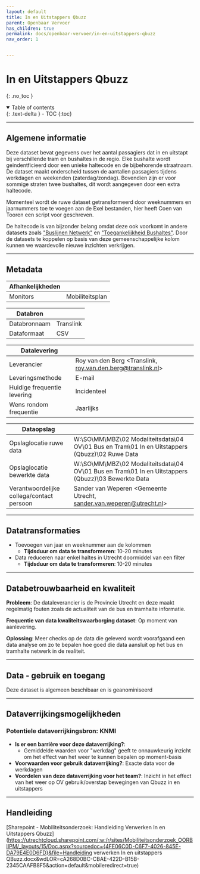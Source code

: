 ```yaml
---
layout: default
title: In en Uitstappers Qbuzz
parent: Openbaar Vervoer
has_children: true
permalink: docs/openbaar-vervoer/in-en-uitstappers-qbuzz
nav_order: 1


---
```


# In en Uitstappers Qbuzz

{: .no_toc }

<details open markdown="block">
  <summary>
    Table of contents
  </summary>
  {: .text-delta }
- TOC
{:toc}
</details>



---

## Algemene informatie

Deze dataset bevat gegevens over het aantal passagiers dat in en uitstapt bij verschillende tram en bushaltes in de regio. Elke bushalte wordt geindentficieerd door een unieke haltecode en de bijbehorende straatnaam. De dataset maakt onderscheid tussen de aantallen passagiers tijdens werkdagen en weekenden (zaterdag/zondag). Bovendien zijn er voor sommige straten twee bushaltes, dit wordt aangegeven door een extra haltecode.

Momenteel wordt de ruwe dataset getransformeerd door weeknummers en jaarnummers toe te voegen aan de Exel bestanden, hier heeft Coen van Tooren een script voor geschreven.

De haltecode is van bijzonder belang omdat deze ook voorkomt in andere datasets zoals ["Buslijnen Netwerk"]() en ["Toegankelijkheid Bushaltes"](). Door de datasets te koppelen op basis van deze gemeenschappelijke kolom kunnen we waardevolle nieuwe inzichten verkrijgen.

---

## Metadata

| Afhankelijkheden |                 |
| ---------------- | --------------- |
| Monitors         | Mobiliteitsplan |

| Databron     |           |
| ------------ | --------- |
| Databronnaam | Translink |
| Dataformaat  | CSV       |

| Datalevering                |                                                             |
| --------------------------- | ----------------------------------------------------------- |
| Leverancier                 | Roy van den Berg <Translink, roy.van.den.berg@translink.nl> |
| Leveringsmethode            | E-mail                                                      |
| Huidige frequentie levering | Incidenteel                                                 |
| Wens rondom frequentie      | Jaarlijks                                                   |

| Dataopslag                                |                                                              |
| ----------------------------------------- | ------------------------------------------------------------ |
| Opslaglocatie ruwe data                   | W:\SO\MM\MBZ\02 Modaliteitsdata\04 OV\01 Bus en Tram\01 In en Uitstappers (Qbuzz)\02 Ruwe Data |
| Opslaglocatie bewerkte data               | W:\SO\MM\MBZ\02 Modaliteitsdata\04 OV\01 Bus en Tram\01 In en Uitstappers (Qbuzz)\03 Bewerkte Data |
| Verantwoordelijke collega/contact persoon | Sander van Weperen <Gemeente Utrecht, sander.van.weperen@utrecht.nl> |

---

## Datatransformaties

- Toevoegen van jaar en weeknummer aan de kolommen
  - **Tijdsduur om data te transformeren**:  10-20 minutes
- Data reduceren naar enkel haltes in Utrecht doormiddel van een filter
  - **Tijdsduur om data te transformeren**:  10-20 minutes

---

## Databetrouwbaarheid en kwaliteit

**Probleem**: De dataleverancier is de Provincie Utrecht en deze maakt regelmatig fouten zoals de actualiteit van de bus en tramhalte informatie.

**Frequentie van data kwaliteitswaarborging dataset**: Op moment van aanlevering.

**Oplossing**: Meer checks op de data die geleverd wordt voorafgaand een data analyse om zo te bepalen hoe goed die data aansluit op het bus en tramhalte netwerk in de realiteit.

----

## Data - gebruik en toegang

Deze dataset is algemeen beschibaar en is geanominiseerd 

---

## Dataverrijkingsmogelijkheden

### Potentiele dataverrijkingsbron: KNMI

- **Is er een barrière voor deze dataverrijking?**: 
  - Gemiddelde waarden voor "werkdag" geeft te onnauwkeurig inzicht om het effect van het weer te kunnen bepalen op moment-basis
- **Voorwaarden voor gebruik dataverrijking?**: Exacte data voor de werkdagen
- **Voordelen van deze dataverrijking voor het team?**: Inzicht in het effect van het weer op OV gebruik/overstap bewegingen van Qbuzz in en uitstappers

----

## Handleiding

[Sharepoint - Mobiliteitsonderzoek: Handleiding Verwerken In en Uitstappers Qbuzz](https://utrechtcloud.sharepoint.com/:w:/r/sites/Mobiliteitsonderzoek_OORBIIPM/_layouts/15/Doc.aspx?sourcedoc={4FE06C0D-C6F7-4026-845E-DA79E4E0D6FD}&file=Handleiding verwerken In en uitstappers QBuzz.docx&wdLOR=cA268D0BC-CBAE-422D-B15B-2345CAAFB8F5&action=default&mobileredirect=true)

